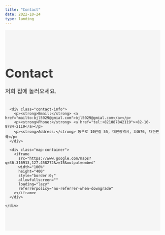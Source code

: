 ```yaml
---
title: "Contact"
date: 2022-10-24
type: landing
---
```


<section id="contact" class="contact-section">
  <div class="container">
    <div class="contact-content">
      <h1 class="contact-title">Contact</h1>
      <p class="contact-text">
        <span style="font-size:95%;">저희 집에 놀러오세요.</span>
      </p>

      <div class="contact-info">
        <p><strong>Email:</strong> <a href="mailto:bjl5029@gmial.com">bjl5029@gmial.com</a></p>
        <p><strong>Phone:</strong> <a href="tel:+821087842119">+82-10-8784-2119</a></p>
        <p><strong>Address:</strong> 동부로 10번길 55, 대전광역시, 34676, 대한민국</p>
      </div>

      <div class="map-container">
        <iframe 
          src="https://www.google.com/maps?q=36.316913,127.458272&z=15&output=embed"
          width="100%" 
          height="400" 
          style="border:0;" 
          allowfullscreen="" 
          loading="lazy"
          referrerpolicy="no-referrer-when-downgrade"
        ></iframe>
      </div>

    </div>

  </div>
</section>

<style>
  .contact-section {
    background-color: #f5f5f5;
    padding: 60px 0;
  }
  .contact-title {
    font-size: 2.5rem;
    font-weight: 700;
    margin-bottom: 20px;
    color: #333;
  }
  .contact-text {
    font-size: 1.2rem;
    margin-bottom: 40px;
  }
  .contact-info p {
    font-size: 1rem;
    margin: 10px 0;
  }
  .map-container {
    margin-top: 30px;
  }
  @media (max-width: 768px) {
    .contact-title {
      font-size: 2rem;
    }
    .contact-text {
      font-size: 1rem;
    }
  }
</style>
